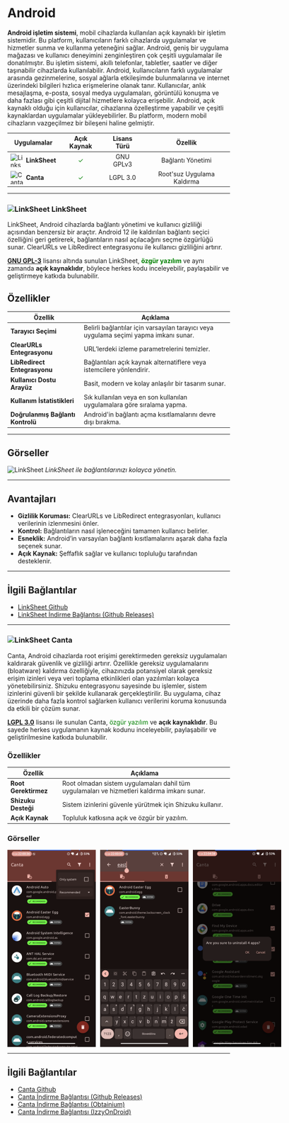 <!-- NOTLAR
 - Bu sayfa bilgi içerikli makale olacaktır.
 - Tablo eklemeyi unutmayın
 - Uygun görseller eklemeyi unutmayın.
 - İçerik kuralları ve ekleme yapmak sayfalarını ziyaret edebilirsiniz -->

# Android

**Android işletim sistemi**, mobil cihazlarda kullanılan açık kaynaklı bir işletim sistemidir. Bu platform, kullanıcıların farklı cihazlarda uygulamalar ve hizmetler sunma ve kullanma yeteneğini sağlar. Android, geniş bir uygulama mağazası ve kullanıcı deneyimini zenginleştiren çok çeşitli uygulamalar ile donatılmıştır. Bu işletim sistemi, akıllı telefonlar, tabletler, saatler ve diğer taşınabilir cihazlarda kullanılabilir. Android, kullanıcıların farklı uygulamalar arasında gezinmelerine, sosyal ağlarla etkileşimde bulunmalarına ve internet üzerindeki bilgileri hızlıca erişmelerine olanak tanır. Kullanıcılar, anlık mesajlaşma, e-posta, sosyal medya uygulamaları, görüntülü konuşma ve daha fazlası gibi çeşitli dijital hizmetlere kolayca erişebilir. Android, açık kaynaklı olduğu için kullanıcılar, cihazlarına özelleştirme yapabilir ve çeşitli kaynaklardan uygulamalar yükleyebilirler. Bu platform, modern mobil cihazların vazgeçilmez bir bileşeni haline gelmiştir.

| Uygulamalar                                                                                                                                                                                                                                                                         |             Açık Kaynak              | Lisans Türü |          Özellik           |
| ----------------------------------------------------------------------------------------------------------------------------------------------------------------------------------------------------------------------------------------------------------------------------------- | :----------------------------------: | :---------: | :------------------------: |
| <span style="display: inline-flex; align-items: center;"><img src="https://raw.githubusercontent.com/LinkSheet/LinkSheet/refs/heads/master/app/src/main/res/drawable/app_linksheet.png" alt="Linksheet" style="width: 30px; height: 30px; margin-right: 5px;"> **LinkSheet**</span> | <span style="color: green;">✓</span> |  GNU GPLv3  |     Bağlantı Yönetimi      |
| <span style="display: inline-flex; align-items: center;"><img src="https://raw.githubusercontent.com/samolego/Canta/master/app/src/main/res/mipmap-xxxhdpi/ic_launcher.png" alt="Canta Logo" style="width: 30px; height: 30px; margin-right: 5px;"> **Canta**</span>                | <span style="color: green;">✓</span> |  LGPL 3.0   | Root'suz Uygulama Kaldırma |

---

### <span style="display: inline-block; vertical-align: middle;"><img src="https://raw.githubusercontent.com/LinkSheet/LinkSheet/refs/heads/master/app/src/main/res/drawable/app_linksheet.png" alt="LinkSheet" style="width: 50px; height: auto;"> </span> <span style="display: inline-block; vertical-align: middle;"> LinkSheet

LinkSheet, Android cihazlarda bağlantı yönetimi ve kullanıcı gizliliği açısından benzersiz bir araçtır. Android 12 ile kaldırılan bağlantı seçici özelliğini geri getirerek, bağlantıların nasıl açılacağını seçme özgürlüğü sunar. ClearURLs ve LibRedirect entegrasyonu ile kullanıcı gizliliğini artırır.

**[GNU GPL-3](https://guvendekal.org/#/acik-kaynak?id=baz%c4%b1-pop%c3%bcler-a%c3%a7%c4%b1k-kaynak-lisanslar-ve-%c3%b6zellikleri)** lisansı altında sunulan LinkSheet, <span style="color:green;">**özgür yazılım**</span> ve aynı zamanda **açık kaynaklıdır**, böylece herkes kodu inceleyebilir, paylaşabilir ve geliştirmeye katkıda bulunabilir.

## Özellikler

| **Özellik**                       | **Açıklama**                                                                          |
| --------------------------------- | ------------------------------------------------------------------------------------- |
| **Tarayıcı Seçimi**               | Belirli bağlantılar için varsayılan tarayıcı veya uygulama seçimi yapma imkanı sunar. |
| **ClearURLs Entegrasyonu**        | URL’lerdeki izleme parametrelerini temizler.                                          |
| **LibRedirect Entegrasyonu**      | Bağlantıları açık kaynak alternatiflere veya istemcilere yönlendirir.                 |
| **Kullanıcı Dostu Arayüz**        | Basit, modern ve kolay anlaşılır bir tasarım sunar.                                   |
| **Kullanım İstatistikleri**       | Sık kullanılan veya en son kullanılan uygulamalara göre sıralama yapma.               |
| **Doğrulanmış Bağlantı Kontrolü** | Android'in bağlantı açma kısıtlamalarını devre dışı bırakma.                          |

---

## Görseller

![LinkSheet](https://github.com/LinkSheet/LinkSheet/raw/master/readme/screenshots.webp)
_LinkSheet ile bağlantılarınızı kolayca yönetin._

---

## Avantajları

- **Gizlilik Koruması:** ClearURLs ve LibRedirect entegrasyonları, kullanıcı verilerinin izlenmesini önler.
- **Kontrol:** Bağlantıların nasıl işleneceğini tamamen kullanıcı belirler.
- **Esneklik:** Android’in varsayılan bağlantı kısıtlamalarını aşarak daha fazla seçenek sunar.
- **Açık Kaynak:** Şeffaflık sağlar ve kullanıcı topluluğu tarafından desteklenir.

---

## İlgili Bağlantılar

- [LinkSheet Github](https://github.com/LinkSheet/LinkSheet)
- [LinkSheet İndirme Bağlantısı (Github Releases)](https://github.com/LinkSheet/LinkSheet/releases/tag/0.0.33)

---

### <span style="display: inline-block; vertical-align: middle;"><img src="https://raw.githubusercontent.com/samolego/Canta/master/app/src/main/res/mipmap-xxxhdpi/ic_launcher.png" alt="LinkSheet" style="width: 50px; height: auto;"> </span> <span style="display: inline-block; vertical-align: middle;"> Canta

Canta, Android cihazlarda root erişimi gerektirmeden gereksiz uygulamaları kaldırarak güvenlik ve gizliliği artırır. Özellikle gereksiz uygulamalarını (bloatware) kaldırma özelliğiyle, cihazınızda potansiyel olarak gereksiz erişim izinleri veya veri toplama etkinlikleri olan yazılımları kolayca yönetebilirsiniz. Shizuku entegrasyonu sayesinde bu işlemler, sistem izinlerini güvenli bir şekilde kullanarak gerçekleştirilir. Bu uygulama, cihaz üzerinde daha fazla kontrol sağlarken kullanıcı verilerini koruma konusunda da etkili bir çözüm sunar.

**[LGPL 3.0](https://guvendekal.org/#/acik-kaynak?id=baz%c4%b1-pop%c3%bcler-a%c3%a7%c4%b1k-kaynak-lisanslar-ve-%c3%b6zellikleri)** lisansı ile sunulan Canta, <span style="color:green;">özgür yazılım</span> ve **açık kaynaklıdır**. Bu sayede herkes uygulamanın kaynak kodunu inceleyebilir, paylaşabilir ve geliştirilmesine katkıda bulunabilir.

### Özellikler

| **Özellik**          | **Açıklama**                                                                                 |
| -------------------- | -------------------------------------------------------------------------------------------- |
| **Root Gerektirmez** | Root olmadan sistem uygulamaları dahil tüm uygulamaları ve hizmetleri kaldırma imkanı sunar. |
| **Shizuku Desteği**  | Sistem izinlerini güvenle yürütmek için Shizuku kullanır.                                    |
| **Açık Kaynak**      | Topluluk katkısına açık ve özgür bir yazılım.                                                |

### Görseller

<div style="display: flex; gap: 10px; align-items: center;">
    <img src="https://github.com/samolego/Canta/raw/master/metadata/en-US/images/phoneScreenshots/screenshot-main.png" alt="Canta Arayüz 1" style="width: 200px; height: auto;">
    <img src="https://github.com/samolego/Canta/raw/master/metadata/en-US/images/phoneScreenshots/screenshot-search.png" alt="Canta Arayüz 2" style="width: 200px; height: auto;">
    <img src="https://github.com/samolego/Canta/raw/master/metadata/en-US/images/phoneScreenshots/screenshot-uninstall-dialog.png" alt="Canta Arayüz 3" style="width: 200px; height: auto;">
</div>

---

## İlgili Bağlantılar

- [Canta Github](https://github.com/samolego/Canta)
- [Canta İndirme Bağlantısı (Github Releases)](https://github.com/LinkSheet/LinkSheet/releases/tag/0.0.33)
- [Canta İndirme Bağlantısı (Obtainium)](https://apps.obtainium.imranr.dev/redirect.html?r=obtainium://app/%7B%22id%22%3A%22fe.linksheet.nightly%22%2C%22url%22%3A%22https%3A%2F%2Fgithub.com%2FLinkSheet%2Fnightly%22%2C%22author%22%3A%221fexd%22%2C%22name%22%3A%22LinkSheet%20Nightly%22%2C%22preferredApkIndex%22%3A0%2C%22additionalSettings%22%3A%22%7B%5C%22includePrereleases%5C%22%3Atrue%2C%5C%22fallbackToOlderReleases%5C%22%3Atrue%2C%5C%22filterReleaseTitlesByRegEx%5C%22%3A%5C%22%5C%22%2C%5C%22filterReleaseNotesByRegEx%5C%22%3A%5C%22%5C%22%2C%5C%22verifyLatestTag%5C%22%3Afalse%2C%5C%22dontSortReleasesList%5C%22%3Afalse%2C%5C%22useLatestAssetDateAsReleaseDate%5C%22%3Afalse%2C%5C%22trackOnly%5C%22%3Afalse%2C%5C%22versionExtractionRegEx%5C%22%3A%5C%22%5C%22%2C%5C%22matchGroupToUse%5C%22%3A%5C%22%5C%22%2C%5C%22versionDetection%5C%22%3Afalse%2C%5C%22releaseDateAsVersion%5C%22%3Afalse%2C%5C%22useVersionCodeAsOSVersion%5C%22%3Afalse%2C%5C%22apkFilterRegEx%5C%22%3A%5C%22LinkSheet.Nightly%5C%22%2C%5C%22invertAPKFilter%5C%22%3Atrue%2C%5C%22autoApkFilterByArch%5C%22%3Atrue%2C%5C%22appName%5C%22%3A%5C%22%5C%22%2C%5C%22shizukuPretendToBeGooglePlay%5C%22%3Afalse%2C%5C%22exemptFromBackgroundUpdates%5C%22%3Afalse%2C%5C%22skipUpdateNotifications%5C%22%3Afalse%2C%5C%22about%5C%22%3A%5C%22Restore%20link%20control%20on%20Android%2012%2B%5C%22%7D%22%7D)
- [Canta İndirme Bağlantısı (IzzyOnDroid)](https://apt.izzysoft.de/fdroid/index/apk/fe.linksheet)
